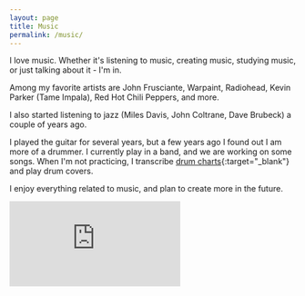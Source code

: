 ```yaml
---
layout: page
title: Music
permalink: /music/
---
```


I love music.
Whether it's listening to music, creating music, studying music, or just talking about it - I'm in.

Among my favorite artists are John Frusciante, Warpaint, Radiohead, Kevin Parker (Tame Impala), Red Hot Chili Peppers, and more.

I also started listening to jazz (Miles Davis, John Coltrane, Dave Brubeck) a couple of years ago.

I played the guitar for several years, but a few years ago I found out I am more of a drummer.
I currently play in a band, and we are working on some songs.
When I'm not practicing, I transcribe [drum charts](https://musescore.com/user/34307472){:target="_blank"} and play drum covers.

I enjoy everything related to music, and plan to create more in the future.

<div class="youtube-container">
    <iframe src="https://www.youtube.com/embed/LTSvTb-yIJw" frameborder="0" allow="accelerometer; autoplay; encrypted-media; gyroscope; picture-in-picture" allowfullscreen></iframe>
</div>
